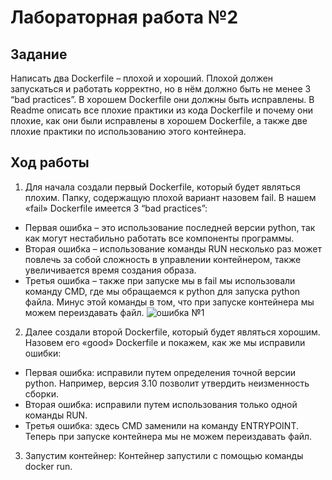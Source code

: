 # Лабораторная работа №2

## Задание

Написать два Dockerfile – плохой и хороший. Плохой должен запускаться и работать корректно, но в нём должно быть не менее 3 “bad practices”. В хорошем Dockerfile они должны быть исправлены. В Readme описать все плохие практики из кода Dockerfile и почему они плохие, как они были исправлены в хорошем Dockerfile, а также две плохие практики по использованию этого контейнера.

## Ход работы

1)  Для начала создали первый Dockerfile, который будет являться плохим. Папку, содержащую плохой вариант назовем fail.
В нашем «fail» Dockerfile имеется 3 “bad practices”:
- Первая ошибка – это использование последней версии python, так как могут нестабильно работать все компоненты программы.
- Вторая ошибка – использование команды RUN несколько раз может повлечь за собой сложность в управлении контейнером, также увеличивается время создания образа.
- Третья ошибка – также при запуске мы в fail мы использовали команду CMD, где мы обращаемся к python для запуска python файла. Минус этой команды в том, что при запуске контейнера мы можем переиздавать файл.
![ошибка №1](https://github.com/V1lou/Clouds/blob/main/LAB%20№2/fail/1.jpg)

2)  Далее создали второй Dockerfile, который будет являться хорошим.
Назовем его «good» Dockerfile и покажем, как же мы исправили ошибки:
- Первая ошибка: исправили путем определения точной версии python. Например, версия 3.10 позволит утвердить неизменность сборки.
- Вторая ошибка: исправили путем использования только одной команды RUN. 
- Третья ошибка: здесь CMD заменили на команду ENTRYPOINT. Теперь при запуске контейнера мы не можем переиздавать файл.

3)  Запустим контейнер:
Контейнер запустили с помощью команды docker run.
